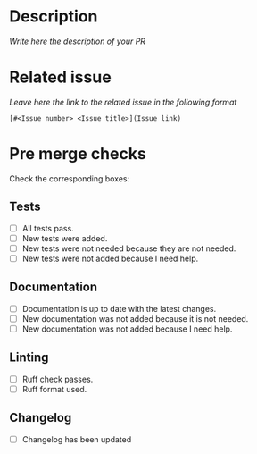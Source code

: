 # Description

_Write here the description of your PR_

# Related issue

_Leave here the link to the related issue in the following format_

`[#<Issue number> <Issue title>](Issue link)`

# Pre merge checks

Check the corresponding boxes:

## Tests

- [ ] All tests pass.
- [ ] New tests were added.
- [ ] New tests were not needed because they are not needed.
- [ ] New tests were not added because I need help.

## Documentation
- [ ] Documentation is up to date with the latest changes.
- [ ] New documentation was not added because it is not needed.
- [ ] New documentation was not added because I need help.

## Linting
- [ ] Ruff check passes.
- [ ] Ruff format used.

## Changelog
- [ ] Changelog has been updated
